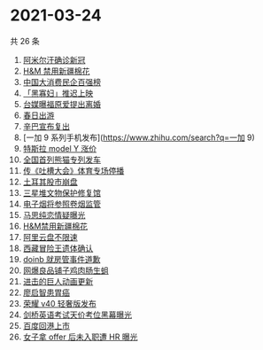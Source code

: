 # 2021-03-24

共 26 条

<!-- BEGIN ZHIHUSEARCH -->
<!-- 最后更新时间 Wed Mar 24 2021 22:02:35 GMT+0800 (China Standard Time) -->
1. [阿米尔汗确诊新冠](https://www.zhihu.com/search?q=阿米尔汗)
1. [H&M 禁用新疆棉花](https://www.zhihu.com/search?q=hm)
1. [中国大消费民企百强榜](https://www.zhihu.com/search?q=胡润)
1. [「黑寡妇」推迟上映](https://www.zhihu.com/search?q=黑寡妇)
1. [台媒曝福原爱提出离婚](https://www.zhihu.com/search?q=福原爱)
1. [春日出游](https://www.zhihu.com/search?q=旅游)
1. [辛巴宣布复出](https://www.zhihu.com/search?q=辛巴)
1. [一加 9 系列手机发布](https://www.zhihu.com/search?q=一加 9)
1. [特斯拉 model Y 涨价](https://www.zhihu.com/search?q=特斯拉)
1. [全国首列熊猫专列发车](https://www.zhihu.com/search?q=熊猫专列)
1. [传《吐槽大会》体育专场停播](https://www.zhihu.com/search?q=吐槽大会)
1. [土耳其股市崩盘](https://www.zhihu.com/search?q=土耳其)
1. [三星堆文物保护修复馆](https://www.zhihu.com/search?q=三星堆)
1. [电子烟将参照卷烟监管](https://www.zhihu.com/search?q=电子烟)
1. [马思纯恋情疑曝光](https://www.zhihu.com/search?q=马思纯)
1. [H&M禁用新疆棉花](https://www.zhihu.com/search?q=hm)
1. [阿里云盘不限速](https://www.zhihu.com/search?q=阿里云盘)
1. [西藏冒险王遗体确认](https://www.zhihu.com/search?q=西藏冒险王)
1. [doinb 就房管事件道歉](https://www.zhihu.com/search?q=doinb)
1. [网爆良品铺子鸡肉肠生蛆](https://www.zhihu.com/search?q=良品铺子)
1. [进击的巨人动画更新](https://www.zhihu.com/search?q=进击的巨人)
1. [廖启智患胃癌](https://www.zhihu.com/search?q=廖启智)
1. [荣耀 v40 轻奢版发布](https://www.zhihu.com/search?q=荣耀)
1. [剑桥英语考试天价考位黑幕曝光](https://www.zhihu.com/search?q=剑桥英语)
1. [百度回港上市](https://www.zhihu.com/search?q=百度)
1. [女子拿 offer 后未入职遭 HR 曝光](https://www.zhihu.com/search?q=hr)
<!-- END ZHIHUSEARCH -->
